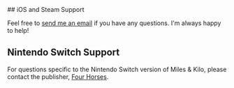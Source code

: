 <div class='textblock' markdown="1">
## iOS and Steam Support

Feel free to [send me an email](mailto:mike@thepixelguy.com) if you have any questions. I'm always happy to help!

## Nintendo Switch Support

For questions specific to the Nintendo Switch version of Miles & Kilo, please contact the publisher, [Four Horses](http://fourhorses.co.uk).

</div>
